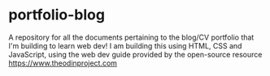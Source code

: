 # portfolio-blog
A repository for all the documents pertaining to the blog/CV portfolio that I'm building to learn web dev! I am building this using HTML, CSS and JavaScript, using the web dev guide provided by the open-source resource https://www.theodinproject.com
